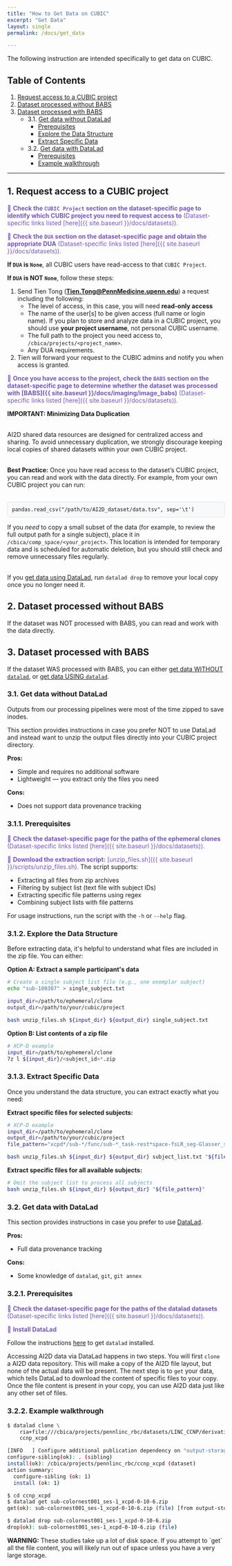 ```yaml
---
title: "How to Get Data on CUBIC"
excerpt: "Get Data"
layout: single
permalink: /docs/get_data

---
```


The following instruction are intended specifically to get data on CUBIC.


## Table of Contents

1. [Request access to a CUBIC project](#1-request-access-to-a-cubic-project)
2. [Dataset processed without BABS](#2-dataset-processed-without-babs)
3. [Dataset processed with BABS](#3-dataset-processed-with-babs)
   - 3.1. [Get data without DataLad](#31-get-data-without-datalad)
     - [Prerequisites](#311-prerequisites)
     - [Explore the Data Structure](#312-explore-the-data-structure)
     - [Extract Specific Data](#313-extract-specific-data)
   - 3.2. [Get data with DataLad](#32-get-data-with-datalad)
     - [Prerequisites](#321-prerequisites)
     - [Example walkthrough](#322-example-walkthrough)

---

## 1. Request access to a CUBIC project

<span style="color: #7556b7;">🌟 **Check the `CUBIC Project` section on the dataset-specific page to identify which CUBIC project you need to request access to** (Dataset-specific links listed [here]({{ site.baseurl }}/docs/datasets)).</span>

<span style="color: #7556b7;">🌟 **Check the `DUA` section on the dataset-specific page and obtain the appropriate DUA** (Dataset-specific links listed [here]({{ site.baseurl }}/docs/datasets)).</span> 

**If `DUA` is `None`**, all CUBIC users have read-access to that `CUBIC Project`.

**If `DUA` is NOT `None`**, follow these steps:

1. Send Tien Tong (<span style="color: blue;">**Tien.Tong@PennMedicine.upenn.edu**</span>) a request including the following:
    - The level of access, in this case, you will need **read-only access**
    - The name of the user[s] to be given access (full name or login name). If you plan to store and analyze data in a CUBIC project, you should use **your project username**, not personal CUBIC username.
    - The full path to the project you need access to, `/cbica/projects/<project_name>`.
    - Any DUA requirements.
2. Tien will forward your request to the CUBIC admins and notify you when access is granted.

<span style="color: #7556b7;">🌟 **Once you have access to the project, check the `BABS` section on the dataset-specific page to determine whether the dataset was processed with [BABS]({{  site.baseurl }}/docs/imaging/image_babs)** (Dataset-specific links listed [here]({{ site.baseurl }}/docs/datasets)).</span>

<div class="alert alert-danger" role="alert">
  <b>IMPORTANT: Minimizing Data Duplication</b><br><br>
  
  AI2D shared data resources are designed for centralized access and sharing. To avoid unnecessary duplication, we strongly discourage keeping local copies of shared datasets within your own CUBIC project.<br><br>
  
  <b>Best Practice:</b> Once you have read access to the dataset’s CUBIC project, you can read and work with the data directly. For example, from your own CUBIC project you can run:<br><br>
  
  <pre style="background-color: #f8f9fa; border: 1px solid #dee2e6; border-radius: 4px; padding: 10px; font-family: 'Courier New', monospace; font-size: 14px;"><code>pandas.read_csv("/path/to/AI2D_dataset/data.tsv", sep='\t')</code></pre>
  
  If you <i>need</i> to copy a small subset of the data (for example, to review the full output path for a single subject), place it in <code>/cbica/comp_space/&lt;your_project&gt;</code>. This location is intended for temporary data and is scheduled for automatic deletion, but you should still check and remove unnecessary files regularly.<br><br>

  If you <a href="#32-get-data-with-datalad">get data using DataLad</a>, run <code>datalad drop</code> to remove your local copy once you no longer need it.

</div>

## 2. Dataset processed without BABS

If the dataset was NOT processed with BABS, you can read and work with the data directly.

## 3. Dataset processed with BABS

If the dataset WAS processed with BABS, you can either [get data WITHOUT `datalad`](#31-get-data-without-datalad), or [get data USING `datalad`](#32-get-data-with-datalad).

### 3.1. Get data without DataLad

Outputs from our processing pipelines were most of the time zipped to save inodes.

This section provides instructions in case you prefer NOT to use DataLad and instead want to unzip the output files directly into your CUBIC project directory.

**Pros:**
- Simple and requires no additional software
- Lightweight — you extract only the files you need

**Cons:**
- Does not support data provenance tracking  

### 3.1.1. Prerequisites

<span style="color: #7556b7;">🌟 **Check the dataset-specific page for the paths of the ephemeral clones** (Dataset-specific links listed [here]({{ site.baseurl }}/docs/datasets)).</span>

<span style="color: #7556b7;">🌟 **Download the extraction script:** [unzip_files.sh]({{ site.baseurl }}/scripts/unzip_files.sh).</span> The script supports:
- Extracting all files from zip archives
- Filtering by subject list (text file with subject IDs)
- Extracting specific file patterns using regex
- Combining subject lists with file patterns

For usage instructions, run the script with the `-h` or `--help` flag.

### 3.1.2. Explore the Data Structure

Before extracting data, it's helpful to understand what files are included in the zip file. You can either:

**Option A: Extract a sample participant's data**
```bash
# Create a single subject list file (e.g., one exemplar subject)
echo "sub-100307" > single_subject.txt

input_dir=/path/to/ephemeral/clone
output_dir=/path/to/your/cubic/project

bash unzip_files.sh ${input_dir} ${output_dir} single_subject.txt
```

**Option B: List contents of a zip file**
```bash
# XCP-D example
input_dir=/path/to/ephemeral/clone
7z l ${input_dir}/<subject_id>*.zip
```

### 3.1.3. Extract Specific Data

Once you understand the data structure, you can extract exactly what you need:

**Extract specific files for selected subjects:**
```bash
# XCP-D example
input_dir=/path/to/ephemeral/clone
output_dir=/path/to/your/cubic/project
file_pattern="xcpd*/sub-*/func/sub-*_task-rest*space-fsLR_seg-Glasser_stat-pearsoncorrelation_relmat.tsv"

bash unzip_files.sh ${input_dir} ${output_dir} subject_list.txt "${file_pattern}"

```

**Extract specific files for all available subjects:**
```bash
# Omit the subject list to process all subjects
bash unzip_files.sh ${input_dir} ${output_dir} "${file_pattern}"
```

### 3.2. Get data with DataLad

This section provides instructions in case you prefer to use [DataLad](https://handbook.datalad.org/en/latest/intro/philosophy.html).

**Pros:**
- Full data provenance tracking

**Cons:**
- Some knowledge of `datalad`, `git`, `git annex` 

### 3.2.1. Prerequisites

<span style="color: #7556b7;">🌟 **Check the dataset-specific page for the paths of the datalad datasets** (Dataset-specific links listed [here]({{ site.baseurl }}/docs/datasets)).</span>

<span style="color: #7556b7;">🌟 **Install DataLad**</span>

Follow the instructions [here](https://www.datalad.org/#install) to get `datalad` installed.

Accessing AI2D data via DataLad happens in two steps. You will first `clone` a AI2D data repository. This will make a copy of the AI2D file layout, but none of the actual data will be present. The next step is to `get` your data, which tells DataLad to download the content of specific files to your copy. Once the file content is present in your copy, you can use AI2D data just like any other set of files.

### 3.2.2. Example walkthrough

```bash
$ datalad clone \
    ria+file:///cbica/projects/pennlinc_rbc/datasets/LINC_CCNP/derivatives/xcpd-0-10-6-babs/output_ria#~data \
    ccnp_xcpd

[INFO   ] Configure additional publication dependency on "output-storage"                                                                           
configure-sibling(ok): . (sibling)
install(ok): /cbica/projects/pennlinc_rbc/ccnp_xcpd (dataset)
action summary:
  configure-sibling (ok: 1)
  install (ok: 1)

$ cd ccnp_xcpd
$ datalad get sub-colornest001_ses-1_xcpd-0-10-6.zip
get(ok): sub-colornest001_ses-1_xcpd-0-10-6.zip (file) [from output-storage...]

$ datalad drop sub-colornest001_ses-1_xcpd-0-10-6.zip
drop(ok): sub-colornest001_ses-1_xcpd-0-10-6.zip (file)  
```

<div class="alert alert-primary" role="alert">
  <b>WARNING:</b> These studies take up a lot of disk space. If you attempt to `get` all the file content, you will likely run out of space unless you have a very large storage.
</div>
